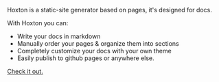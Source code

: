 Hoxton is a static-site generator based on pages, it's designed for docs.

With Hoxton you can:
- Write your docs in markdown
- Manually order your pages & organize them into sections
- Completely customize your docs with your own theme
- Easily publish to github pages or anywhere else.

[Check it out.](http://mattvagni.github.io/hoxton-docs/)
